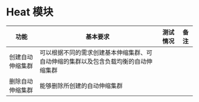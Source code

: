 # Heat 模块

|功能|基本要求|测试情况|备注|
|----|--------|--------|----|
|创建自动伸缩集群|可以根据不同的需求创建基本伸缩集群、可自动伸缩的集群以及包含负载均衡的自动伸缩集群|||
|删除自动伸缩集群|能够删除所创建的自动伸缩集群|||

